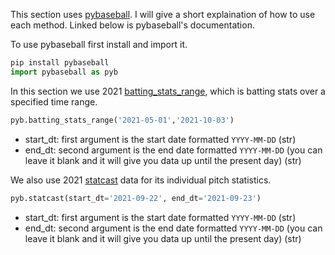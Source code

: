 This section uses [pybaseball](https://github.com/jldbc/pybaseball#readme). I will give a short explaination of how to use each method. Linked below is pybaseball's documentation.

To use pybaseball first install and import it.

```python
pip install pybaseball
import pybaseball as pyb
```
In this section we use 2021 [batting_stats_range](https://github.com/jldbc/pybaseball/blob/master/docs/batting_stats_range.md), which is batting stats over a specified time range.
```python
pyb.batting_stats_range('2021-05-01','2021-10-03')
```
- start_dt: first argument is the start date formatted `YYYY-MM-DD` (str)
- end_dt: second argument is the end date formatted `YYYY-MM-DD` (you can leave it blank and it will give you data up until the present day) (str)

We also use 2021 [statcast](https://github.com/jldbc/pybaseball/blob/master/docs/statcast.md) data for its individual pitch statistics.
```python
pyb.statcast(start_dt='2021-09-22', end_dt='2021-09-23')
```
- start_dt: first argument is the start date formatted `YYYY-MM-DD` (str)
- end_dt: second argument is the end date formatted `YYYY-MM-DD` (you can leave it blank and it will give you data up until the present day) (str)
